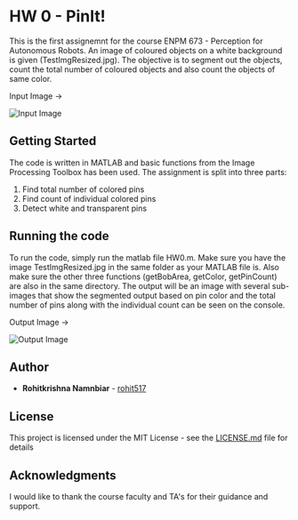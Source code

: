 # HW 0 - PinIt! 

This is the first assignemnt for the course ENPM 673 - Perception for Autonomous Robots. An image of coloured objects on a white
background is given (TestImgResized.jpg). The objective is to segment out the objects, count the total number of coloured objects 
and also count the objects of same color. 

Input Image -> 

![Input Image](https://github.com/rohit517/ENPM673-Perception/blob/master/HW0-PinIt/Images/TestImgResized.jpg)

## Getting Started

The code is written in MATLAB and basic functions from the Image Processing Toolbox has been used. The assignment is split into 
three parts:

1) Find total number of colored pins
2) Find count of individual colored pins
3) Detect white and transparent pins

## Running the code

To run the code, simply run the matlab file HW0.m. Make sure you have the image TestImgResized.jpg in the same folder as your 
MATLAB file is. Also make sure the other three functions (getBobArea, getColor, getPinCount)  are also in the same directory.
The output will be an image with several sub-images that show the segmented output based on pin color and the total number of pins 
along with the individual count can be seen on the console. 

Output Image ->

![Output Image](https://github.com/rohit517/ENPM673-Perception/blob/master/HW0-PinIt/Images/Output.jpg)

## Author

* **Rohitkrishna Namnbiar**  - [rohit517](https://github.com/rohit517)

## License

This project is licensed under the MIT License - see the [LICENSE.md](LICENSE.md) file for details

## Acknowledgments

I would like to thank the course faculty and TA's for their guidance and support. 
